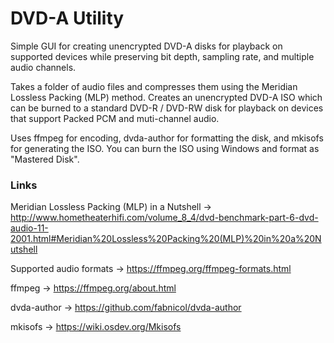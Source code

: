 # DVD-A Utility
Simple GUI for creating unencrypted DVD-A disks for playback on supported devices while preserving bit depth, sampling rate, and multiple audio channels.

Takes a folder of audio files and compresses them using the Meridian Lossless Packing (MLP) method. Creates an unencrypted DVD-A ISO which can be burned to a standard DVD-R / DVD-RW disk for playback on devices that support Packed PCM and muti-channel audio.

Uses ffmpeg for encoding, dvda-author for formatting the disk, and mkisofs for generating the ISO. You can burn the ISO using Windows and format as "Mastered Disk".

### Links
Meridian Lossless Packing (MLP) in a Nutshell -> http://www.hometheaterhifi.com/volume_8_4/dvd-benchmark-part-6-dvd-audio-11-2001.html#Meridian%20Lossless%20Packing%20(MLP)%20in%20a%20Nutshell

Supported audio formats -> https://ffmpeg.org/ffmpeg-formats.html

ffmpeg -> https://ffmpeg.org/about.html

dvda-author -> https://github.com/fabnicol/dvda-author

mkisofs -> https://wiki.osdev.org/Mkisofs
